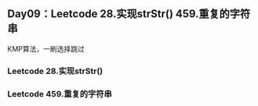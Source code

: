 ## Day09：Leetcode  28.实现strStr()  459.重复的字符串

KMP算法，一刷选择跳过

### Leetcode  28.实现strStr()

> 

### Leetcode  459.重复的字符串

> 